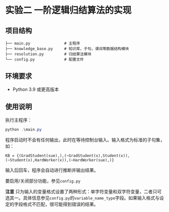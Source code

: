 # 实验二 一阶逻辑归结算法的实现

## 项目结构

```
├── main.py               # 主程序
├── knowledge_base.py     # 知识库，子句，谓词等数据结构模块
├── resolution.py         # 归结算法模块
└── config.py             # 配置文件
```

## 环境要求

- Python 3.9 或更高版本

## 使用说明

执行主程序：
```powershell
python .\main.py
```

程序启动时不会有任何输出，此时在等待控制台输入。输入格式为标准的子句集，如：

```
KB = {(GradStudent(sue),),(~GradStudent(x),Student(x)),(~Student(x),HardWorker(x)),(~HardWorker(sue),)}
```

输入后回车，程序会自动进行推断并输出结果。

要启用/关闭部分功能，参见`config.py`

**注意** 只为输入的变量格式设置了两种形式：单字符变量和双字符变量，二者只可选其一。具体信息参见`config.py`的`variable_name_type`字段。如果输入格式与设定的字段格式不匹配，很可能得到错误的结果。